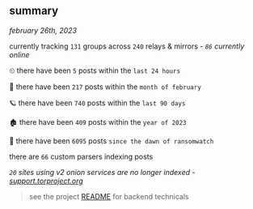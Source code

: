 
## summary
_february 26th, 2023_

currently tracking `131` groups across `240` relays & mirrors - _`86` currently online_

⏲ there have been `5` posts within the `last 24 hours`

🦈 there have been `217` posts within the `month of february`

🪐 there have been `740` posts within the `last 90 days`

🏚 there have been `409` posts within the `year of 2023`

🦕 there have been `6095` posts `since the dawn of ransomwatch`

there are `66` custom parsers indexing posts

_`20` sites using v2 onion services are no longer indexed - [support.torproject.org](https://support.torproject.org/onionservices/v2-deprecation/)_

> see the project [README](https://github.com/joshhighet/ransomwatch#ransomwatch--) for backend technicals
